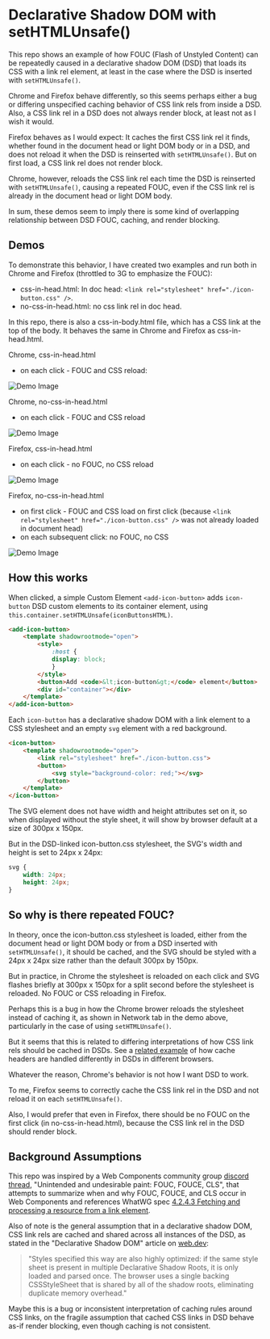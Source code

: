 # Declarative Shadow DOM with setHTMLUnsafe()

This repo shows an example of how FOUC (Flash of Unstyled Content) can be repeatedly caused in a declarative shadow DOM (DSD) that loads its CSS with a link rel element, at least in the case where the DSD is inserted with `setHTMLUnsafe()`.

Chrome and Firefox behave differently, so this seems perhaps either a bug or differing unspecified caching behavior of CSS link rels from inside a DSD. Also, a CSS link rel in a DSD does not always render block, at least not as I wish it would.

Firefox behaves as I would expect: It caches the first CSS link rel it finds, whether found in the document head or light DOM body or in a DSD, and does not reload it when the DSD is reinserted with `setHTMLUnsafe()`. But on first load, a CSS link rel does not render block.

Chrome, however, reloads the CSS link rel each time the DSD is reinserted with `setHTMLUnsafe()`, causing a repeated FOUC, even if the CSS link rel is already in the document head or light DOM body.

In sum, these demos seem to imply there is some kind of overlapping relationship between DSD FOUC, caching, and render blocking.

## Demos

To demonstrate this behavior, I have created two examples and run both in Chrome and Firefox (throttled to 3G to emphasize the FOUC):

- css-in-head.html: In doc head: `<link rel="stylesheet" href="./icon-button.css" />`.  
- no-css-in-head.html: no css link rel in doc head.

In this repo, there is also a css-in-body.html file, which has a CSS link at the top of the body. It behaves the same in Chrome and Firefox as css-in-head.html.

Chrome, css-in-head.html 

- on each click - FOUC and CSS reload:

![Demo Image](./images/chrome-css-in-head.gif)

Chrome, no-css-in-head.html 

- on each click - FOUC and CSS reload

![Demo Image](./images/chrome-no-css-in-head.gif)

Firefox, css-in-head.html

- on each click - no FOUC, no CSS reload

![Demo Image](./images/firefox-css-in-head.gif)

Firefox, no-css-in-head.html

- on first click - FOUC and CSS load on first click (because `<link rel="stylesheet" href="./icon-button.css" />` was not already loaded in document head)
- on each subsequent click: no FOUC, no CSS

![Demo Image](./images/firefox-no-css-in-head.gif)

## How this works

When clicked, a simple Custom Element `<add-icon-button>` adds `icon-button` DSD custom elements to its container element, using `this.container.setHTMLUnsafe(iconButtonsHTML)`. 

```html
<add-icon-button>
    <template shadowrootmode="open">
        <style>
            :host {
            display: block;
            }
        </style>
        <button>Add <code>&lt;icon-button&gt;</code> element</button>
        <div id="container"></div>
    </template>
</add-icon-button>
```

Each `icon-button` has a declarative shadow DOM with a link element to a CSS stylesheet and an empty `svg` element with a red background.

```html
<icon-button>
    <template shadowrootmode="open">
        <link rel="stylesheet" href="./icon-button.css">
        <button>
            <svg style="background-color: red;"></svg>
        </button>
    </template>
</icon-button>
```

The SVG element does not have width and height attributes set on it, so when displayed without the style sheet, it will show by browser default at a size of 300px x 150px.

But in the DSD-linked icon-button.css stylesheet, the SVG's width and height is set to 24px x 24px:

```css
svg {
    width: 24px;
    height: 24px;
}
```

## So why is there repeated FOUC?

In theory, once the icon-button.css stylesheet is loaded, either from the document head or light DOM body or from a DSD inserted with `setHTMLUnsafe()`, it should be cached, and the SVG should be styled with a 24px x 24px size rather than the default 300px by 150px. 

But in practice, in Chrome the stylesheet is reloaded on each click and SVG flashes briefly at 300px x 150px for a split second before the stylesheet is reloaded.  No FOUC or CSS reloading in Firefox.

Perhaps this is a bug in how the Chrome brower reloads the stylesheet instead of caching it, as shown in Network tab in the demo above, particularly in the case of using `setHTMLUnsafe()`.

But it seems that this is related to differing interpretations of how CSS link rels should be cached in DSDs.  See a [related example](https://github.com/htmlcomponents/dsd-links) of how cache headers are handled differently in DSDs in different browsers.

Whatever the reason, Chrome's behavior is not how I want DSD to work. 

To me, Firefox seems to correctly cache the CSS link rel in the DSD and not reload it on each `setHTMLUnsafe()`.

Also, I would prefer that even in Firefox, there should be no FOUC on the first click (in no-css-in-head.html), because the CSS link rel in the DSD should render block.

## Background Assumptions

This repo was inspired by a Web Components community group [discord thread](https://discord.com/channels/767813449048260658/1315767832528551946/1315767846495715448), "Unintended and undesirable paint: FOUC, FOUCE, CLS", that attempts to summarize when and why FOUC, FOUCE, and CLS occur in Web Components and references WhatWG spec [4.2.4.3 Fetching and processing a resource from a link element](https://html.spec.whatwg.org/multipage/semantics.html#fetching-and-processing-a-resource-from-a-link-element).

Also of note is the general assumption that in a declarative shadow DOM, CSS link rels are cached and shared across all instances of the DSD, as stated in the "Declarative Shadow DOM" article on [web.dev](https://web.dev/articles/declarative-shadow-dom#server-rendering_with_style):

> "Styles specified this way are also highly optimized: if the same style sheet is present in multiple Declarative Shadow Roots, it is only loaded and parsed once. The browser uses a single backing CSSStyleSheet that is shared by all of the shadow roots, eliminating duplicate memory overhead."

Maybe this is a bug or inconsistent interpretation of caching rules around CSS links, on the fragile assumption that cached CSS links in DSD behave as-if render blocking, even though caching is not consistent.
